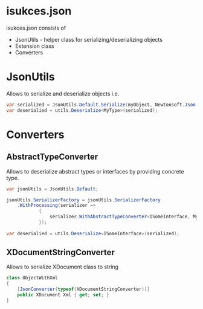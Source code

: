 isukces.json
======

isukces.json consists of

 - JsonUtils - helper class for serializing/deserializing objects
 - Extension class
 - Converters

# JsonUtils #

Allows to serialize and deserialize objects i.e.

```cs
var serialized = JsonUtils.Default.Serialize(myObject, Newtonsoft.Json.Formatting.Indented);
var deserialied = utils.Deserialize<MyType>(serialized);
```

# Converters #


## AbstractTypeConverter ##

Allows to deserialize abstract types or interfaces by providing concrete type.

```cs
var jsonUtils = JsonUtils.Default;

jsonUtils.SerializerFactory = jsonUtils.SerializerFactory
    .WithProcessing(serializer =>
            {
                serializer.WithAbstractTypeConverter<ISomeInterface, MyImplementation>();
            });
            
var deserialied = utils.Deserialize<ISomeInterface>(serialized);            
```

## XDocumentStringConverter ##

Allows to serialize XDocument class to string

```cs
class ObjectWithXml
{
    [JsonConverter(typeof(XDocumentStringConverter))]
    public XDocument Xml { get; set; }
}
```

